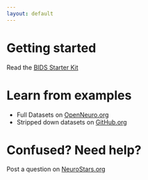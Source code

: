 ```yaml
---
layout: default
---
```


# Getting started

Read the [BIDS Starter Kit](https://github.com/bids-standard/bids-starter-kit)  

# Learn from examples

- Full Datasets on [OpenNeuro.org](https://openneuro.org/public/datasets)  
- Stripped down datasets on [GitHub.org](https://github.com/bids-standard/bids-examples)  

# Confused? Need help?

Post a question on [NeuroStars.org](https://neurostars.org/tags/bids)  
